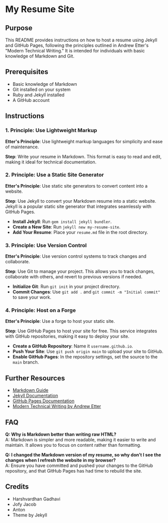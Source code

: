 # My Resume Site

## Purpose

This README provides instructions on how to host a resume using Jekyll and GitHub Pages, following the principles outlined in Andrew Etter's "Modern Technical Writing." It is intended for individuals with basic knowledge of Markdown and Git.

## Prerequisites

- Basic knowledge of Markdown
- Git installed on your system
- Ruby and Jekyll installed
- A GitHub account

## Instructions

### 1. Principle: Use Lightweight Markup

**Etter's Principle**: Use lightweight markup languages for simplicity and ease of maintenance.

**Step**: Write your resume in Markdown. This format is easy to read and edit, making it ideal for technical documentation.

### 2. Principle: Use a Static Site Generator

**Etter's Principle**: Use static site generators to convert content into a website.

**Step**: Use Jekyll to convert your Markdown resume into a static website. Jekyll is a popular static site generator that integrates seamlessly with GitHub Pages.

- **Install Jekyll**: Run `gem install jekyll bundler`.
- **Create a New Site**: Run `jekyll new my-resume-site`.
- **Add Your Resume**: Place your `resume.md` file in the root directory.

### 3. Principle: Use Version Control

**Etter's Principle**: Use version control systems to track changes and collaborate.

**Step**: Use Git to manage your project. This allows you to track changes, collaborate with others, and revert to previous versions if needed.

- **Initialize Git**: Run `git init` in your project directory.
- **Commit Changes**: Use `git add .` and `git commit -m "Initial commit"` to save your work.

### 4. Principle: Host on a Forge

**Etter's Principle**: Use a forge to host your static site.

**Step**: Use GitHub Pages to host your site for free. This service integrates with GitHub repositories, making it easy to deploy your site.

- **Create a GitHub Repository**: Name it `username.github.io`.
- **Push Your Site**: Use `git push origin main` to upload your site to GitHub.
- **Enable GitHub Pages**: In the repository settings, set the source to the `main` branch.

## Further Resources

- [Markdown Guide](https://www.markdownguide.org/)
- [Jekyll Documentation](https://jekyllrb.com/docs/)
- [GitHub Pages Documentation](https://docs.github.com/en/pages)
- [Modern Technical Writing by Andrew Etter](https://a.co/d/fHoNyD1)

## FAQ

**Q: Why is Markdown better than writing raw HTML?**  
A: Markdown is simpler and more readable, making it easier to write and maintain. It allows you to focus on content rather than formatting.

**Q: I changed the Markdown version of my resume, so why don’t I see the changes when I refresh the website in my browser?**  
A: Ensure you have committed and pushed your changes to the GitHub repository, and that GitHub Pages has had time to rebuild the site.

## Credits

- Harshvardhan Gadhavi
- Jofy Jacob
- Anton
- Theme by Jekyll